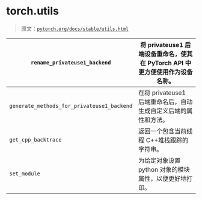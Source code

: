# torch.utils

> 原文：[`pytorch.org/docs/stable/utils.html`](https://pytorch.org/docs/stable/utils.html)

| `rename_privateuse1_backend` | 将 privateuse1 后端设备重命名，使其在 PyTorch API 中更方便使用作为设备名称。 |
| --- | --- |
| `generate_methods_for_privateuse1_backend` | 在将 privateuse1 后端重命名后，自动生成自定义后端的属性和方法。 |
| `get_cpp_backtrace` | 返回一个包含当前线程 C++堆栈跟踪的字符串。 |
| `set_module` | 为给定对象设置 python 对象的模块属性，以便更好地打印。 |
